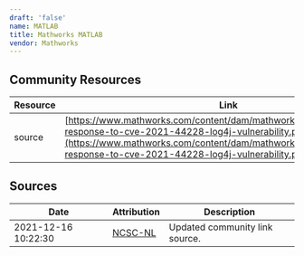 ```yaml
---
draft: 'false'
name: MATLAB
title: Mathworks MATLAB
vendor: Mathworks
---
```



## Community Resources
| Resource | Link |
| --- | --- |
| source | [https://www.mathworks.com/content/dam/mathworks/policies/mathworks-response-to-cve-2021-44228-log4j-vulnerability.pdf](https://www.mathworks.com/content/dam/mathworks/policies/mathworks-response-to-cve-2021-44228-log4j-vulnerability.pdf) |


## Sources
| Date | Attribution | Description |
| --- | --- | --- |
| 2021-12-16 10:22:30 | [NCSC-NL](https://github.com/NCSC-NL/log4shell/blob/main/software/README.md) | Updated community link source.  |
